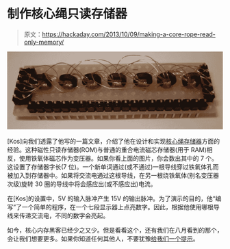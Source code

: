 # 制作核心绳只读存储器

> 原文：<https://hackaday.com/2013/10/09/making-a-core-rope-read-only-memory/>

[![](img/19addc0b0317219ab104379997bcdc6b.png)](http://hackaday.com/wp-content/uploads/2013/10/core.jpg)

[Kos]向我们透露了他写的一篇文章，介绍了他在设计和实现[核心绳存储器](http://qrp.gr/coreROM/)方面的经验。这种磁性只读存储器(ROM)与普通的重合电流磁芯存储器(用于 RAM)相反，使用铁氧体磁芯作为变压器。如果你看上面的图片，你会数出其中的 7 个。这设置了存储器字长(7 位)。一个新单词通过(或不通过)一根导线穿过铁氧体孔而被加入到存储器中。如果将交流电通过这根导线，在另一根绕铁氧体(别名变压器次级)旋转 30 圈的导线中将会感应出(或不感应出)电流。

在[Kos]的设置中，5V 的输入脉冲产生 15V 的输出脉冲。为了演示的目的，他“编写”了一个简单的程序，在一个七段显示器上点亮数字。因此，根据他使用哪根导线来传递交流电，不同的数字会亮起。

如今，核心内存黑客已经少之又少。但是看看这个，还有我们在八月看到的那个，会让我们想要更多。如果你知道任何其他人，不要犹豫[给我们一个提示](http://hackaday.com/contact-hack-a-day/)。